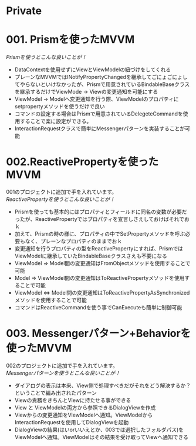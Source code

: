 # Private

# 001. Prismを使ったMVVM  
*Prismを使うとこんな良いことが！*  
* DataContextを使用せずにViewとViewModelの紐づけをしてくれる  
* プレーンなMVVMではINotifyPropertyChangedを継承してごにょごにょしてやらないといけなかったが、Prismで用意されているBindableBaseクラスを継承するだけでViewMode → Viewの変更通知を可能にする  
* ViewModel → Modelへ変更通知を行う際、ViewModelのプロパティにsetpropertyメソッドを使うだけで良い  
* コマンドの設定する場合はPrismで用意されているDelegeteCommandを使用することで楽に設定ができる。  
* InteractionRequestクラスで簡単にMessengerパターンを実装することが可能  
# 002.ReactivePropertyを使ったMVVM  
001のプロジェクトに追加で手を入れています。  
*ReactivePropertyを使うとこんな良いことが！*  
* Prismを使っても基本的にはプロパティとフィールドに同名の変数が必要だったが、ReactivePropertyではプロパティを宣言しさえしておけばそれでおｋ  
* 加えて、Prismの時の様に、プロパティの中でSetPropertyメソッドを呼ぶ必要もなく、プレーンなプロパティのままでおｋ  
* 変更通知を行うプロパティの型をReactiveProperty<T>にすれば、PrismではViewModelに継承していたBindableBaseクラスさえも不要になる  
* ViewModel ⇒ Model間の変更通知はFromObjectメソッドを使用することで可能  
* Model ⇒ ViewModel間の変更通知はToReactivePropertyメソッドを使用することで可能  
* ViewModel ⇔ Model間の変更通知はToReactivePropertyAsSynchronizedメソッドを使用することで可能  
* コマンドはReactiveCommandを使う事でCanExecuteも簡単に制御可能  
# 003. Messengerパターン+Behaviorを使ったMVVM  
002のプロジェクトに追加で手を入れています。  
*Messengerパターンを使うとこんな良いことが！*  
* ダイアログの表示は本来、View側で処理すべきだがそれをどう解決するか？ということで編み出されたパターン  
* Viewの責務をきちんとViewに持たせる事ができる  
* View と ViewModelの両方から参照できるDialogViewを作成  
* Viewからの変更通知をViewModelへ通知。ViewModelからInteractionRequestを使用してDialogViewを起動  
* DialogViewの結果(はいorいいえとか、003では選択したフォルダパス)をViewModelへ通知。ViewModelはその結果を受け取ってViewへ通知できる  
